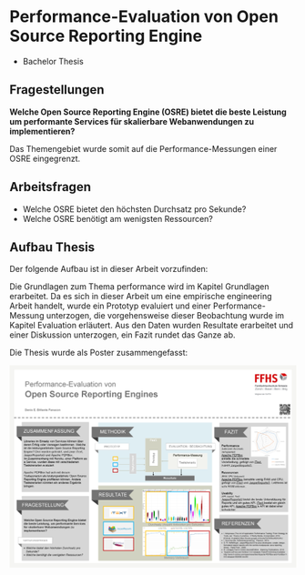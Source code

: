 # Performance-Evaluation von Open Source Reporting Engine
* Bachelor Thesis 

## Fragestellungen 

**Welche Open Source Reporting Engine (OSRE) bietet die beste Leistung um performante Services für skalierbare Webanwendungen zu implementieren?**

Das Themengebiet wurde somit auf die Performance-Messungen einer OSRE eingegrenzt.

## Arbeitsfragen 
- Welche OSRE bietet den höchsten Durchsatz pro Sekunde?
- Welche OSRE benötigt am wenigsten Ressourcen?


## Aufbau Thesis

Der folgende Aufbau ist in dieser Arbeit vorzufinden:

Die Grundlagen zum Thema performance wird im Kapitel Grundlagen erarbeitet. 
Da es sich in dieser Arbeit um eine empirische engineering Arbeit handelt, wurde ein Prototyp evaluiert und einer Performance-Messung unterzogen, die vorgehensweise dieser Beobachtung wurde im Kapitel Evaluation erläutert. 
Aus den Daten wurden Resultate erarbeitet und einer Diskussion unterzogen, ein Fazit rundet das Ganze ab. 

Die Thesis wurde als Poster zusammengefasst:

![alt text](https://github.com/denisbittante/DINF-BT-K/blob/master/_Poster/PosterOSRE.png "Poster OSRE")


